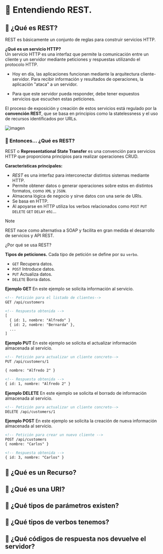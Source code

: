 # :pushpin: Entendiendo REST.

## 📍 ¿Qué es REST?
REST es básicamente un conjunto de reglas para construir servicios HTTP.  
  
**¿Qué es un servicio HTTP?**   
Un servicio HTTP es una interfaz que permite la comunicación entre un cliente y un servidor mediante peticiones y respuestas utilizando el protocolo HTTP.
  
- Hoy en día, las aplicaciones funcionan mediante la arquitectura cliente-servidor. Para recibir información y resultados de operaciones, la aplicación "ataca" a un servidor.
  
- Para que este servidor pueda responder, debe tener expuestos servicios que escuchen estas peticiones. 
  
El proceso de exposición y creación de estos servicios está regulado por la **convención REST**, que se basa en principios como la statelessness y el uso de recursos identificados por URLs.
  
![imagen](https://github.com/user-attachments/assets/48140efb-4645-416d-b561-d7de8f708a1f)
  

### 🔹 Entonces... ¿Qué es REST? 
REST o **Representational State Transfer** es una convención para servicios HTTP que proporciona principios para realizar operaciones CRUD.   
   
**Caracteristicas principales:**
- *REST* es una interfaz para interconectar distintos sistemas mediante HTTP.
- Permite obtener datos o generar operaciones sobre estos en distintos formatos, como `XML` y `JSON`.
- Almacena lógica de negocio y sirve datos con una serie de URIs.
- Se basa en HTTP.
- Al apoyarse en HTTP utiliza los verbos relacionados como `POST` `PUT` `DELETE` `GET` `DELAY` etc...

>[!NOTE]
> REST nace como alternativa a SOAP y facilita en gran medida el desarrollo de servicios y API REST.

¿Por qué se usa REST?

**Tipos de peticiones.**
Cada tipo de petición se define por su `verbo`.
- `GET` Recupera datos.
- `POST` Introduce datos.
- `PUT` Actualiza datos.
- `DELETE` Borra datos.

**Ejemplo GET**
En este ejemplo se solicita información al servicio.
```html
<!-- Petición para el listado de clientes-->
GET /api/customers

<!-- Respuesta obtenida -->
[
  { id: 1, nombre: "Alfredo" }
  { id: 2, nombre: "Bernarda" },
  ...
]
```

**Ejemplo PUT**
En este ejemplo se solicita el actualizar información almacenada al servicio.
```html
<!-- Petición para actualizar un cliente concreto-->
PUT /api/customers/1

{ nombre: "Alfredo 2" }

<!-- Respuesta obtenida -->
{ id: 1, nombre: "Alfredo 2" }
```


**Ejemplo DELETE**
En este ejemplo se solicita el borrado de información almacenada al servicio.
```html
<!-- Petición para actualizar un cliente concreto-->
DELETE /api/customers/1
```

**Ejemplo POST**
En este ejemplo se solicita la creación de nueva información almacenada al servicio.
```html
<!-- Petición para crear un nuevo cliente -->
POST /api/customers
{ nombre: "Carlos" }

<!-- Respuesta obtenida -->
{ id: 3, nombre: "Carlos" }
```

## 📍 ¿Qué es un Recurso?


## 📍 ¿Qué es una URI?


## 📍 ¿Qué tipos de parámetros existen?


## 📍 ¿Qué tipos de verbos tenemos?


## 📍 ¿Qué códigos de respuesta nos devuelve el servidor?

